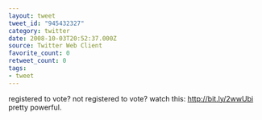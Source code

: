 ```yaml
---
layout: tweet
tweet_id: "945432327"
category: twitter
date: 2008-10-03T20:52:37.000Z
source: Twitter Web Client
favorite_count: 0
retweet_count: 0
tags:
- tweet
---
```


registered to vote? not registered to vote? watch this: http://bit.ly/2wwUbi pretty powerful.
